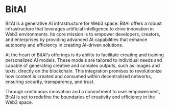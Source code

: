 # BitAI

BitAI is a generative AI infrastructure for Web3 space. BitAI offers a robust infrastructure that leverages artificial intelligence to drive innovation in Web3 environments. Its core mission is to empower developers, creators, and enterprises by providing advanced AI capabilities that enhance autonomy and efficiency in creating AI-driven solutions.

At the heart of BitAI’s offerings is its ability to facilitate creating and training personalized AI models. These models are tailored to individual needs and capable of generating creative and complex outputs, such as images and texts, directly on the blockchain. This integration promises to revolutionize how content is created and consumed within decentralized networks, ensuring security, transparency, and trust.

Through continuous innovation and a commitment to user empowerment, BitAI is set to redefine the boundaries of creativity and efficiency in the Web3 space.
